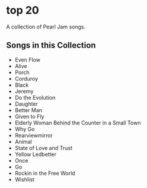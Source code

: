 # top 20

A collection of Pearl Jam songs.

## Songs in this Collection

- Even Flow
- Alive
- Porch
- Corduroy
- Black
- Jeremy
- Do the Evolution
- Daughter
- Better Man
- Given to Fly
- Elderly Woman Behind the Counter in a Small Town
- Why Go
- Rearviewmirror
- Animal
- State of Love and Trust
- Yellow Ledbetter
- Once
- Go
- Rockin in the Free World
- Wishlist
